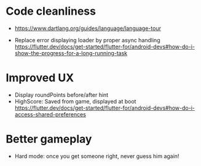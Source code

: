 # Code cleanliness
- https://www.dartlang.org/guides/language/language-tour

- Replace error displaying loader by proper async handling
https://flutter.dev/docs/get-started/flutter-for/android-devs#how-do-i-show-the-progress-for-a-long-running-task


# Improved UX
- Display roundPoints before/after hint
- HighScore: Saved from game, displayed at boot
https://flutter.dev/docs/get-started/flutter-for/android-devs#how-do-i-access-shared-preferences

# Better gameplay
- Hard mode: once you get someone right, never guess him again!
